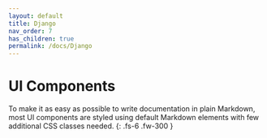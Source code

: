 ```yaml
---
layout: default
title: Django
nav_order: 7
has_children: true
permalink: /docs/Django
---
```


# UI Components

To make it as easy as possible to write documentation in plain Markdown, most UI components are styled using default Markdown elements with few additional CSS classes needed.
{: .fs-6 .fw-300 }
